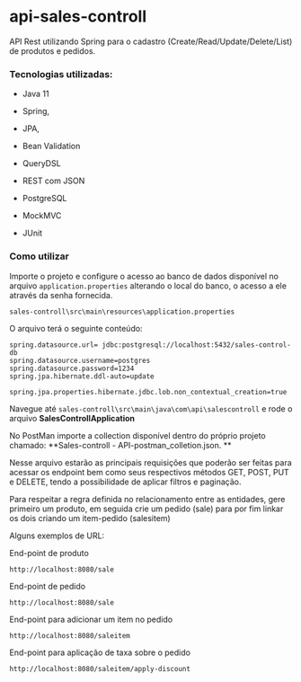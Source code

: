 # api-sales-controll

API Rest utilizando Spring para o cadastro (Create/Read/Update/Delete/List) de produtos e pedidos.

### Tecnologias utilizadas:

*   Java 11

*   Spring,

*   JPA,

*   Bean Validation

*   QueryDSL

*   REST com JSON

*   PostgreSQL

*   MockMVC

*   JUnit

### Como utilizar

Importe o projeto e configure o acesso ao banco de dados disponível no arquivo `application.properties` alterando o local do banco, o acesso a ele através da senha fornecida.

    sales-controll\src\main\resources\application.properties

O arquivo terá o seguinte conteúdo:

    spring.datasource.url= jdbc:postgresql://localhost:5432/sales-control-db
    spring.datasource.username=postgres
    spring.datasource.password=1234
    spring.jpa.hibernate.ddl-auto=update

    spring.jpa.properties.hibernate.jdbc.lob.non_contextual_creation=true

Navegue até `sales-controll\src\main\java\com\api\salescontroll` e rode o arquivo **SalesControllApplication**

No PostMan importe a collection disponível dentro do próprio projeto chamado: \*\*Sales-controll - API-postman\_colletion.json. \*\*

Nesse arquivo estarão as principais requisições que poderão ser feitas para acessar os endpoint bem como seus respectivos métodos GET, POST, PUT e DELETE, tendo a possibilidade de aplicar filtros e paginação.

Para respeitar a regra definida no relacionamento entre as entidades, gere primeiro um produto, em seguida crie um pedido (sale) para por fim linkar os dois criando um item-pedido (salesitem)

Alguns exemplos de URL:

End-point de produto

`http://localhost:8080/sale`

End-point de pedido

`http://localhost:8080/sale`

End-point para adicionar um item no pedido

`http://localhost:8080/saleitem`

End-point para aplicação de taxa sobre o pedido

`http://localhost:8080/saleitem/apply-discount`
